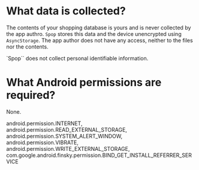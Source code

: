 # What data is collected?

The contents of your shopping database is yours and is never collected by the app authro. `Spop` stores this data and the device unencrypted using `AsyncStorage`. The app author does not have any access, neither to the files nor the contents.

`Spop`` does not collect personal identifiable information.

# What Android permissions are required?

None.

android.permission.INTERNET, android.permission.READ_EXTERNAL_STORAGE, android.permission.SYSTEM_ALERT_WINDOW, android.permission.VIBRATE, android.permission.WRITE_EXTERNAL_STORAGE, com.google.android.finsky.permission.BIND_GET_INSTALL_REFERRER_SERVICE
